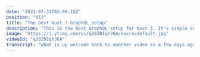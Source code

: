 ```yaml
---
date: "2023-07-31T02:00:15Z"
position: "013"
title: "The best Nuxt 3 GraphQL setup"
description: "This is the best GraphQL setup for Nuxt 3. It's simple and effective. It features automatic code generation and typing of schemas. This is awesome.\n\nFind the module here: https://github.com/Diizzayy/nuxt-graphql-client\n\nFollow me here:\nWebsite: https://timbenniks.dev\nTwitter: https://twitter.com/timbenniks\nGithub: https://github.com/timbenniks"
image: "https://i.ytimg.com/vi/q282BIqYJ6A/maxresdefault.jpg"
videoId: "q282BIqYJ6A"
transcript: "what is up welcome back to another video so a few days ago I tried out a CMS called KC CMS and expect a video on that zone and they actually only have a graphql endpoint API to talk to the CMS and build your front end and I had not used graphql probably in I don't know three four years it's never been needed and it's always like an optional thing and there's lots of people that say we are over graphql it's no longer viable but actually in using Casey I realized how handy graphql is especially when you set it up correctly in your front end and that's what I want to show you in this video this I think is the best way to set up graphql in nox3 all right so I will not be going into what graphql is in this video I'm assuming you either have an opinion or you actually used it before and so what do you want to do with graphql is query exactly the data that you want and that query language is pretty neat and it feels like hey there's a schema here maybe I can do something with typescript it's pretty interesting to see how all these things play together and so I wanted to have the leanest cleanest simplest most elegant interface to graphql from next three and I don't personally really like the Apollo server with all its overhead and all these lovely features that I probably won't use so I found this amazing tool let's go to my browser here so there's the next graphql client and let's go to GitHub so we can give proper props to the person who built it and this is by this as I decide whatever you know what I mean um this thing is so cool so it actually has a zero configuration what we love about nox modules it has full typescript support multiple client support so you can actually go to Daisy CMS High graph CMS SpaceX and then connect all those things separately so be super clean and then we have hot module reloading for graphql documents I have to learn what those are I'll show you in a sec and then it's a super minimal client and it does code generation which to me is the magic that I hadn't seen before at all and so let's just have a look at how I set up my next environment to make this graphql thing feel kind of like out of the box magical and super simple to use all right so here is on the left side my vs code with my next setup as you can see my config is very empty I just have next graphql client and on the right you actually see whatever came out um on the front end and so what this custom this client does it actually connects to your schema and then based on the queries that you have set up figures out all the types and all the schemas and data that it needs to be able to query that in an easy way and then it makes you actually composables that you can use to just query that data which to me was like mind blowing because it's only fully typed it's so cool so essentially what this thing allows you to do you have an environment variable here where you just set up your endpoint your gql host put whatever you want there I have a high graph one it can be case it can be SpaceX you know all that stuff and so what it then does it looks for a queries folder where you put your queries well I have a products query that is literally just getting my product's name and slug from this endpoint that I put in my environment variables file and based on this it will now on yarn build or NBN build or run def whatever you do to get your stuff running it actually does a bunch of code generation so when we have a look in the next folder there's now a graphql folder with a whole bunch of stuff all about what it was able to find out about my endpoint right and then there's a whole bunch of types and it actually now made a function called gql products and if you look back if you have some eagle eyes before there is a products query here so when I now go to my app.view to query these products I just have to do this I have a top level await in my setup function and I do gql products done and it even adds things like mutation so if you have variables of like a where a slug is this or stuff like that you can just add it here and do what you need to do and so then I just get my data and I run it here which means all my data queries happen in this graphql files here which is so clean because it's all in one place and look at this magic let's say I want a description right hit save and there it is so there's a hot module reload for these queries and it just does the query for me and this is just magical and there's a few other um composables that they offer you which um I'm not really showing you here but we can kind of go over them like it's really interesting where you have these graphql functions like the get users for the user's query and comments and like mutation stuff but then also there's a bunch of different composables so you can actually with your graphql instance do a bunch of stuff or you can do an async data call and then actually set some cache and do some other things so there's a bunch of little extra things like imagine you have to have a token to be able to query something it offers all this and it's just magical because my next code is so clean the only thing I have is the component or a module then I have a graphql file where where I query things and that's it and of course when this grows it gets more complex you can do fragments and all that other stuff and you might need a token to be able to connect to something but it offers all this out of the box and it's super lightweight anyways this is what I wanted to show you and I might actually start to be a bit more excited about graphql because this setup is so nice it's such a clean nox3 setup that I just enjoy working with it anyways cheers happy coding"
---
```


